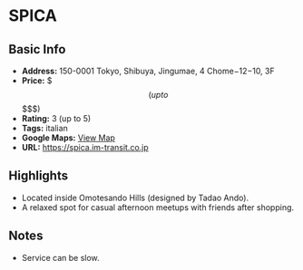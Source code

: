 # SPICA

## Basic Info
- **Address:** 150-0001 Tokyo, Shibuya, Jingumae, 4 Chome−12−10, 3F
- **Price:** $$$ (up to $$$$$)
- **Rating:** 3 (up to 5)
- **Tags:** italian
- **Google Maps:** [View Map](https://maps.app.goo.gl/CNAaSJrQ8Kq4ewiR8?g_st=ipc)  
- **URL:** https://spica.im-transit.co.jp

## Highlights
- Located inside Omotesando Hills (designed by Tadao Ando).
- A relaxed spot for casual afternoon meetups with friends after shopping.

## Notes
- Service can be slow.